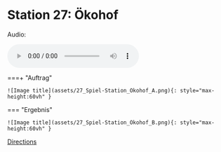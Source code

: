 
# Station 27: Ökohof

Audio: 

<audio controls>
  <source src="https://github.com/kipppunkte/kipppunkte/raw/gh-pages/assets/27_Ökohof.mp3" type="audio/mpeg">
  Your browser does not support the audio tag.
</audio>

===+ "Auftrag"

    ![Image title](assets/27_Spiel-Station_Ökohof_A.png){: style="max-height:60vh" }


=== "Ergebnis"

    ![Image title](assets/27_Spiel-Station_Ökohof_B.png){: style="max-height:60vh" }


[Directions](https://www.google.com/maps/dir/?api=1&travelmode=walking&destination=47.7961837,13.0209395)
